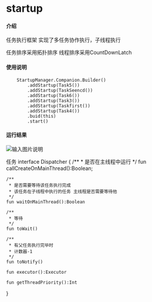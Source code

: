 # startup

#### 介绍
任务执行框架 实现了多任务协作执行，子线程执行

任务排序采用拓扑排序
线程排序采用CountDownLatch


#### 使用说明
        StartupManager.Companion.Builder()
            .addStartup(Task5())
            .addStartup(TaskSeencd())
            .addStartup(Task6())
            .addStartup(Task3())
            .addStartup(Taskfirst())
            .addStartup(Task4())
            .buid(this)
            .start()
#### 运行结果
![输入图片说明](https://images.gitee.com/uploads/images/2022/0701/084328_4c43289c_632426.png "屏幕截图.png")

任务
interface Dispatcher {
    /**
     * 是否在主线程中运行
     */
    fun callCreateOnMainThread():Boolean;

    /**
     * 是否需要等待该任务执行完成
     * 该任务在子线程中执行的任务 主线程是否需要等待他
     */
    fun waitOnMainThread():Boolean

    /**
     * 等待
     */
    fun toWait()

    /**
     * 有父任务执行完毕时
     * 计数器-1
     */
    fun toNotify()

    fun executor():Executor

    fun getThreadPriority():Int
}


